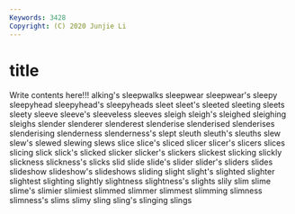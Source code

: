 ```yaml
---
Keywords: 3428
Copyright: (C) 2020 Junjie Li
---
```


# title

Write contents here!!!
alking's 
sleepwalks 
sleepwear
sleepwear's 
sleepy 
sleepyhead 
sleepyhead's 
sleepyheads 
sleet 
sleet's 
sleeted 
sleeting 
sleets
sleety 
sleeve 
sleeve's 
sleeveless 
sleeves 
sleigh 
sleigh's 
sleighed 
sleighing 
sleighs
slender 
slenderer 
slenderest 
slenderise 
slenderised 
slenderises 
slenderising 
slenderness 
slenderness's 
slept
sleuth 
sleuth's 
sleuths 
slew 
slew's 
slewed 
slewing 
slews 
slice 
slice's
sliced 
slicer 
slicer's 
slicers 
slices 
slicing 
slick 
slick's 
slicked 
slicker
slicker's 
slickers 
slickest 
slicking 
slickly 
slickness 
slickness's 
slicks 
slid 
slide
slide's 
slider 
slider's 
sliders 
slides 
slideshow 
slideshow's 
slideshows 
sliding 
slight
slight's 
slighted 
slighter 
slightest 
slighting 
slightly 
slightness 
slightness's 
slights 
slily
slim 
slime 
slime's 
slimier 
slimiest 
slimmed 
slimmer 
slimmest 
slimming 
slimness
slimness's 
slims 
slimy 
sling 
sling's 
slinging 
slings 
